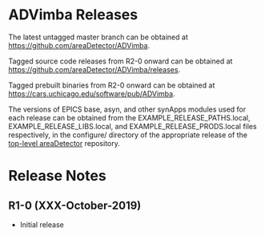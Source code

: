 ADVimba Releases
==================

The latest untagged master branch can be obtained at
https://github.com/areaDetector/ADVimba.

Tagged source code releases from R2-0 onward can be obtained at 
https://github.com/areaDetector/ADVimba/releases.

Tagged prebuilt binaries from R2-0 onward can be obtained at
https://cars.uchicago.edu/software/pub/ADVimba.

The versions of EPICS base, asyn, and other synApps modules used for each release can be obtained from 
the EXAMPLE_RELEASE_PATHS.local, EXAMPLE_RELEASE_LIBS.local, and EXAMPLE_RELEASE_PRODS.local
files respectively, in the configure/ directory of the appropriate release of the 
[top-level areaDetector](https://github.com/areaDetector/areaDetector) repository.


Release Notes
=============

R1-0 (XXX-October-2019)
----
* Initial release
